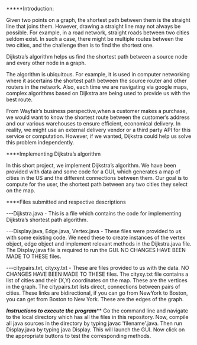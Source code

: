 
*****Introduction:

Given two points on a graph, the shortest path between them is the straight line that joins them. However, drawing a straight line may not always be possible. For example, in a road network, straight roads between two cities seldom exist. In such a case, there might be multiple routes between the two cities, and the challenge then is to find the shortest one.

Dijkstra’s algorithm helps us find the shortest path between a source node and every other node in a graph.

The algorithm is ubiquitous. For example, it is used in computer networking where it ascertains the shortest path between the source router and other routers in the network. Also, each time we are navigating via google maps, complex algorithms based on Dijkstra are being used to provide us with the best route. 

From Wayfair’s business perspective,when a customer makes a purchase, we would want to know the shortest route between the customer’s address and our various warehouses to ensure efficient, economical delivery. In reality, we might use an external delivery vendor or a third party API for this service or computation. However, if we wanted, Dijkstra could help us solve this problem independently.


****Implementing Dijkstra’s algorithm

In this short project, we implement Dijkstra’s algorithm. We have been provided with data and some code for a GUI, which generates a map of cities in the US and the different connections between them. Our goal is to compute for the user, the shortest path between any two cities they select on the map.


****Files submitted and respective descriptions


---Dijkstra.java - This is a file which contains the code for implementing Dijkstra’s shortest path algorithm.

---Display.java, Edge.java, Vertex.java - These files were provided to us with some existing code. We need these to create instances of the vertex object, edge object and implement relevant methods in the Dijkstra.java file. The Display.java file is required to run the GUI. NO CHANGES HAVE BEEN MADE TO THESE files.

---citypairs.txt, cityxy.txt - These are files provided to us with the data. NO CHANGES HAVE BEEN MADE TO THESE files. The cityxy.txt file contains a list of cities and their (X,Y) coordinates on the map. These are the vertices in the graph. The citypairs.txt lists direct, connections between pairs of cities. These links are bidirectional, if you can go from NewYork to Boston, you can get from Boston to New York. These are the edges of the graph.


*****Instructions to execute the program*******
Go the command line and navigate to the local directory which has all the files in this repository. Now, compile all java sources in the directory by typing javac 'filename'.java. Then run Display.java by typing java Display. This will launch the GUI. Now click on the appropriate buttons to test the corresponding methods. 





